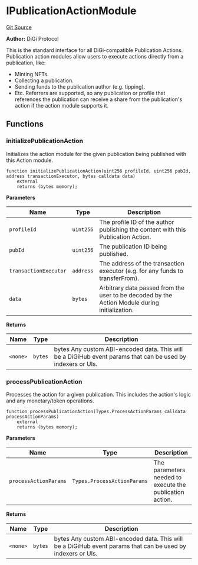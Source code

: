 # IPublicationActionModule
[Git Source](https://github.com/digiv3rse/protocol-contracts/blob/0d518167a484d4368bad0990424be098fe779fa4/contracts/interfaces/IPublicationActionModule.sol)

**Author:**
DiGi Protocol

This is the standard interface for all DiGi-compatible Publication Actions.
Publication action modules allow users to execute actions directly from a publication, like:
- Minting NFTs.
- Collecting a publication.
- Sending funds to the publication author (e.g. tipping).
- Etc.
Referrers are supported, so any publication or profile that references the publication can receive a share from the
publication's action if the action module supports it.


## Functions
### initializePublicationAction

Initializes the action module for the given publication being published with this Action module.


```solidity
function initializePublicationAction(uint256 profileId, uint256 pubId, address transactionExecutor, bytes calldata data)
    external
    returns (bytes memory);
```
**Parameters**

|Name|Type|Description|
|----|----|-----------|
|`profileId`|`uint256`|The profile ID of the author publishing the content with this Publication Action.|
|`pubId`|`uint256`|The publication ID being published.|
|`transactionExecutor`|`address`|The address of the transaction executor (e.g. for any funds to transferFrom).|
|`data`|`bytes`|Arbitrary data passed from the user to be decoded by the Action Module during initialization.|

**Returns**

|Name|Type|Description|
|----|----|-----------|
|`<none>`|`bytes`|bytes Any custom ABI-encoded data. This will be a DiGiHub event params that can be used by indexers or UIs.|


### processPublicationAction

Processes the action for a given publication. This includes the action's logic and any monetary/token
operations.


```solidity
function processPublicationAction(Types.ProcessActionParams calldata processActionParams)
    external
    returns (bytes memory);
```
**Parameters**

|Name|Type|Description|
|----|----|-----------|
|`processActionParams`|`Types.ProcessActionParams`|The parameters needed to execute the publication action.|

**Returns**

|Name|Type|Description|
|----|----|-----------|
|`<none>`|`bytes`|bytes Any custom ABI-encoded data. This will be a DiGiHub event params that can be used by indexers or UIs.|


